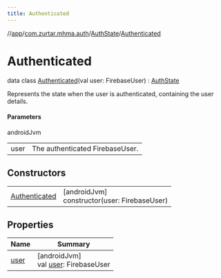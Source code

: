 ```yaml
---
title: Authenticated
---
```

//[app](../../../../index.html)/[com.zurtar.mhma.auth](../../index.html)/[AuthState](../index.html)/[Authenticated](index.html)



# Authenticated

data class [Authenticated](index.html)(val user: FirebaseUser) : [AuthState](../index.html)

Represents the state when the user is authenticated, containing the user details.



#### Parameters


androidJvm

| | |
|---|---|
| user | The authenticated FirebaseUser. |



## Constructors


| | |
|---|---|
| [Authenticated](-authenticated.html) | [androidJvm]<br>constructor(user: FirebaseUser) |


## Properties


| Name | Summary |
|---|---|
| [user](user.html) | [androidJvm]<br>val [user](user.html): FirebaseUser |
